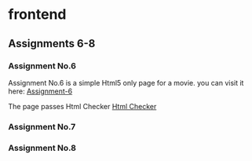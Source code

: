 # frontend

## Assignments 6-8

### Assignment No.6

Assignment No.6 is a simple Html5 only page for a movie. you can visit it here: [Assignment-6]( https://rezapps.github.io/frontend/Assignment-6/)  

The page passes Html Checker [Html Checker](https://validator.w3.org/nu/?doc=https%3A%2F%2Frezapps.github.io%2Ffrontend%2FAssignment-6%2F)

### Assignment No.7

### Assignment No.8
